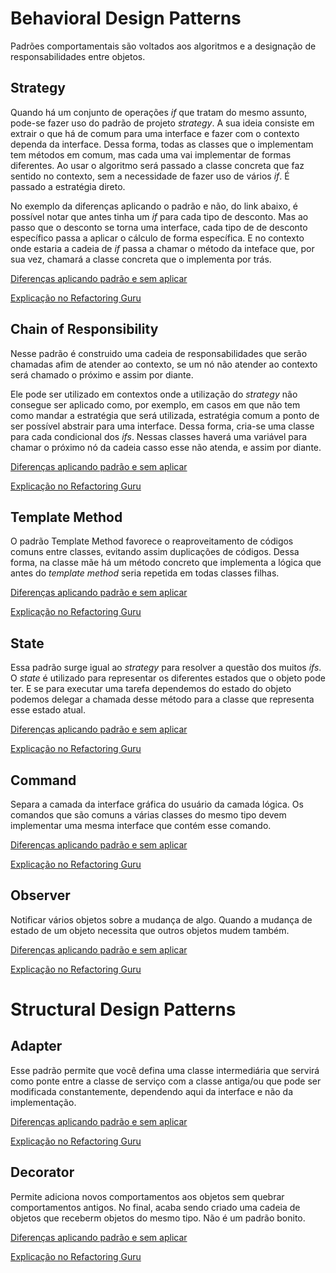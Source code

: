 # Behavioral Design Patterns

Padrões comportamentais são voltados aos algoritmos e a designação de responsabilidades entre objetos.

## Strategy

Quando há um conjunto de operações *if* que tratam do mesmo assunto, pode-se fazer uso do padrão de projeto *strategy*.
A sua ideia consiste em extrair o que há de comum para uma interface e fazer com o contexto dependa da interface. Dessa forma, 
todas as classes que o implementam tem métodos em comum, mas cada uma vai implementar de formas diferentes. Ao usar o algoritmo 
será passado a classe concreta que faz sentido no contexto, sem a necessidade de fazer uso de vários *if*. É passado a estratégia direto.

No exemplo da diferenças aplicando o padrão e não, do link abaixo, é possível notar que antes tinha um *if* para cada tipo de desconto. Mas ao passo que o desconto se torna uma interface, cada tipo de de desconto específico passa a aplicar o cálculo de forma específica. 
E no contexto onde estaria a cadeia de *if* passa a chamar o método da inteface que, por sua vez, chamará a classe concreta que o implementa por trás.

[Diferenças aplicando padrão e sem aplicar](https://github.com/opatrickmota/design-patterns/commit/ef882fb2e47e05867b49054dd5c92fe232f7a1eb)

[Explicação no Refactoring Guru](https://refactoring.guru/design-patterns/strategy)

## Chain of Responsibility

Nesse padrão é construido uma cadeia de responsabilidades que serão chamadas afim de atender ao contexto, 
se um nó não atender ao contexto será chamado o próximo e assim por diante.

Ele pode ser utilizado em contextos onde a utilização do *strategy* não consegue ser aplicado como, por exemplo, em casos em que não tem 
como mandar a estratégia que será utilizada, estratégia comum a ponto de ser possível abstrair para uma interface. Dessa forma, cria-se 
uma classe para cada condicional dos *ifs*. Nessas classes haverá uma variável para chamar o próximo nó da cadeia casso esse não atenda, e assim 
por diante. 

[Diferenças aplicando padrão e sem aplicar](https://github.com/opatrickmota/design-patterns/commit/dfcf44d29cbbf7d06ea1cd7e4a09d6dcb816f6fe)

[Explicação no Refactoring Guru](https://refactoring.guru/design-patterns/chain-of-responsibility)

## Template Method

O padrão Template Method favorece o reaproveitamento de códigos comuns entre classes, evitando assim duplicações de códigos. Dessa forma, na
classe mãe há um método concreto que implementa a lógica que antes do *template method* seria repetida em todas classes filhas.

[Diferenças aplicando padrão e sem aplicar](https://github.com/opatrickmota/design-patterns/commit/81db188677da0298229305cf0461306fd0359b5b)

[Explicação no Refactoring Guru](https://refactoring.guru/design-patterns/template-method)

## State

Essa padrão surge igual ao *strategy* para resolver a questão dos muitos *ifs*. O *state* é utilizado para representar os diferentes estados que 
o objeto pode ter. E se para executar uma tarefa dependemos do estado do objeto podemos delegar a chamada desse método para a classe que representa 
esse estado atual.

[Diferenças aplicando padrão e sem aplicar](https://github.com/opatrickmota/design-patterns/commit/f7c11ebf1de0477494f099a42bdffb7fe6319bb4)

[Explicação no Refactoring Guru](https://refactoring.guru/design-patterns/state)

## Command

Separa a camada da interface gráfica do usuário da camada lógica. Os comandos que são comuns a várias classes do mesmo tipo devem implementar uma mesma interface que contém esse comando.

[Diferenças aplicando padrão e sem aplicar](https://github.com/opatrickmota/design-patterns/commit/3caf173df8d64a2d0c1c014ef0abfbe81ac7976e)

[Explicação no Refactoring Guru](https://refactoring.guru/design-patterns/command)

## Observer

Notificar vários objetos sobre a mudança de algo. Quando a mudança de estado de um objeto necessita que outros objetos mudem também.

[Diferenças aplicando padrão e sem aplicar](https://github.com/opatrickmota/design-patterns/commit/464dabcd679ad93769961ad4d6dc3b37d1b09ecc)

[Explicação no Refactoring Guru](https://refactoring.guru/design-patterns/observer)


# Structural Design Patterns

## Adapter

Esse padrão permite que você defina uma classe intermediária que servirá como ponte entre a classe de serviço com a classe antiga/ou que pode ser
modificada constantemente, dependendo aqui da interface e não da implementação.

[Diferenças aplicando padrão e sem aplicar](https://github.com/opatrickmota/design-patterns/commit/84f16b1a8adba8bf9a12aec2b40e75203e0d21c5)

[Explicação no Refactoring Guru](https://refactoring.guru/design-patterns/adapter)

## Decorator

Permite adiciona novos comportamentos aos objetos sem quebrar comportamentos antigos. No final, acaba sendo criado uma cadeia de objetos que
receberm objetos do mesmo tipo. Não é um padrão bonito.

[Diferenças aplicando padrão e sem aplicar](https://github.com/opatrickmota/design-patterns/commit/714dba6123b4fd8682fd0c74255d75c59369162b)

[Explicação no Refactoring Guru](https://refactoring.guru/design-patterns/decorator)
